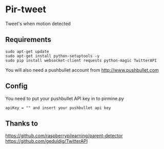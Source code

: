 Pir-tweet
=========

Tweet's when motion detected


Requirements
----

```
sudo apt-get update
sudo apt-get install python-setuptools -y
sudo pip install websocket-client requests python-magic TwitterAPI
```

You will also need a pushbullet account from http://www.pushbullet.com

Config
---

You need to put your pushbullet API key in to pirmine.py

```
apiKey = "" and insert your pushbullet api key
```



Thanks to 
---
https://github.com/raspberrypilearning/parent-detector
https://github.com/geduldig/TwitterAPI
